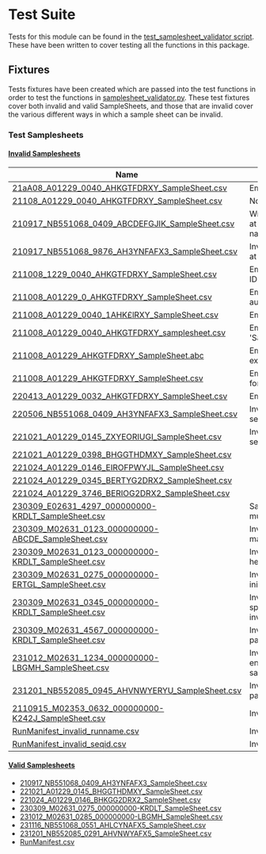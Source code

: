 # Test Suite

Tests for this module can be found in the [test_samplesheet_validator script](test_samplesheet_validator.py). These
have been written to cover testing all the functions in this package.

## Fixtures

Tests fixtures have been created which are passed into the test functions in order to test the functions in
[samplesheet_validator.py](../samplesheet_validator/samplesheet_validator.py). These test fixtures cover both invalid
and valid SampleSheets, and those that are invalid cover the various different ways in which a sample sheet can be
invalid.


### Test Samplesheets

#### [Invalid Samplesheets](data/samplesheets/invalid)

| Name | Why is it invalid? |
| ---- | ------------------ |
| [21aA08_A01229_0040_AHKGTFDRXY_SampleSheet.csv](data/samplesheets/invalid/21aA08_A01229_0040_AHKGTFDRXY_SampleSheet.csv) | Empty, Invalid date |
|[21108_A01229_0040_AHKGTFDRXY_SampleSheet.csv](data/samplesheets/invalid/21108_A01229_0040_AHKGTFDRXY_SampleSheet.csv) | None | Invalid date |
| [210917_NB551068_0409_ABCDEFGJIK_SampleSheet.csv](data/samplesheets/invalid/210917_NB551068_0409_ABCDEFGJIK_SampleSheet.csv) | Wrong naming format of at least one sample names |
| [210917_NB551068_9876_AH3YNFAFX3_SampleSheet.csv](data/samplesheets/invalid/210917_NB551068_9876_AH3YNFAFX3_SampleSheet.csv) | Invalid sample count for at least one sample name |
| [211008_1229_0040_AHKGTFDRXY_SampleSheet.csv](data/samplesheets/invalid/211008_1229_0040_AHKGTFDRXY_SampleSheet.csv) | Empty, invalid sequencer ID |
| [211008_A01229_0_AHKGTFDRXY_SampleSheet.csv](data/samplesheets/invalid/211008_A01229_0_AHKGTFDRXY_SampleSheet.csv) | Empty, invalid autoincrementing_number |
| [211008_A01229_0040_1AHK£lRXY_SampleSheet.csv](data/samplesheets/invalid/211008_A01229_0040_1AHK£lRXY_SampleSheet.csv) | Empty, invalid flow cell ID|
| [211008_A01229_0040_AHKGTFDRXY_samplesheet.csv](data/samplesheets/invalid/211008_A01229_0040_AHKGTFDRXY_samplesheet.csv) | Empty, with invalid 'SampleSheet' string |
| [211008_A01229_AHKGTFDRXY_SampleSheet.abc](data/samplesheets/invalid/211008_A01229_AHKGTFDRXY_SampleSheet.abc) | Empty, wrong file extension |
| [211008_A01229_AHKGTFDRXY_SampleSheet.csv](data/samplesheets/invalid/211008_A01229_AHKGTFDRXY_SampleSheet.csv) | Empty, wrong naming format |
| [220413_A01229_0032_AHKGTFDRXY_SampleSheet.csv](data/samplesheets/invalid/220413_A01229_0032_AHKGTFDRXY_SampleSheet.csv) | Empty with valid name |
| [220506_NB551068_0409_AH3YNFAFX3_SampleSheet.csv](data/samplesheets/invalid/220506_NB551068_0409_AH3YNFAFX3_SampleSheet.csv) | Invalid contents - invalid sex |
| [221021_A01229_0145_ZXYEORIUGI_SampleSheet.csv](data/samplesheets/invalid/221021_A01229_0145_ZXYEORIUGI_SampleSheet.csv) |  Invalid contents - invalid secondary identifier |
| [221021_A01229_0398_BHGGTHDMXY_SampleSheet.csv](data/samplesheets/invalid/221021_A01229_0398_BHGGTHDMXY_SampleSheet.csv) | |
| [221024_A01229_0146_EIROFPWYJL_SampleSheet.csv](data/samplesheets/invalid/221024_A01229_0146_EIROFPWYJL_SampleSheet.csv) | |
| [221024_A01229_0345_BERTYG2DRX2_SampleSheet.csv](data/samplesheets/invalid/221024_A01229_0345_BERTYG2DRX2_SampleSheet.csv) | |
| [221024_A01229_3746_BERIOG2DRX2_SampleSheet.csv](data/samplesheets/invalid/221024_A01229_3746_BERIOG2DRX2_SampleSheet.csv) | |
| [230309_E02631_4297_000000000-KRDLT_SampleSheet.csv](data/samplesheets/invalid/230309_E02631_4297_000000000-KRDLT_SampleSheet.csv) | Samplesheet containing multiple errors |
| [230309_M02631_0123_000000000-ABCDE_SampleSheet.csv](data/samplesheets/invalid/230309_M02631_0123_000000000-ABCDE_SampleSheet.csv) | Invalid contents - non matching sample names |
| [230309_M02631_0123_000000000-KRDLT_SampleSheet.csv](data/samplesheets/invalid/230309_M02631_0123_000000000-KRDLT_SampleSheet.csv) | Invalid contents - invalid headers |
| [230309_M02631_0275_000000000-ERTGL_SampleSheet.csv](data/samplesheets/invalid/230309_M02631_0275_000000000-ERTGL_SampleSheet.csv) | Invalid contents - invalid initials |
| [230309_M02631_0345_000000000-KRDLT_SampleSheet.csv](data/samplesheets/invalid/230309_M02631_0345_000000000-KRDLT_SampleSheet.csv) | Invalid contents - specimen/DNA number invalid |
| [230309_M02631_4567_000000000-KRDLT_SampleSheet.csv](data/samplesheets/invalid/230309_M02631_4567_000000000-KRDLT_SampleSheet.csv) | Invalid contents - invalid panel name |
| [231012_M02631_1234_000000000-LBGMH_SampleSheet.csv](data/samplesheets/invalid/231012_M02631_1234_000000000-LBGMH_SampleSheet.csv) | Invalid contents - Not enough identifiers in sample name |
| [231201_NB552085_0945_AHVNWYERYU_SampleSheet.csv](data/samplesheets/invalid/231201_NB552085_0945_AHVNWYERYU_SampleSheet.csv) | Invalid contents - invalid panel number |
| [2110915_M02353_0632_000000000-K242J_SampleSheet.csv](data/samplesheets/invalid/2110915_M02353_0632_000000000-K242J_SampleSheet.csv) | Invalid date |
| [RunManifest_invalid_runname.csv](data/samplesheets/invalid/RunManifest_invalid_runname.csv) | Invalid aviti runname |
| [RunManifest_invalid_seqid.csv](data/samplesheets/invalid/RunManifest_invalid_runname.csv) | Invalid aviti sequencer ID |

#### [Valid Samplesheets](data/samplesheets/valid)
* [210917_NB551068_0409_AH3YNFAFX3_SampleSheet.csv](data/samplesheets/valid/210917_NB551068_0409_AH3YNFAFX3_SampleSheet.csv)
* [221021_A01229_0145_BHGGTHDMXY_SampleSheet.csv](data/samplesheets/valid/221021_A01229_0145_BHGGTHDMXY_SampleSheet.csv)
* [221024_A01229_0146_BHKGG2DRX2_SampleSheet.csv](data/samplesheets/valid/221024_A01229_0146_BHKGG2DRX2_SampleSheet.csv)
* [230309_M02631_0275_000000000-KRDLT_SampleSheet.csv](data/samplesheets/valid/230309_M02631_0275_000000000-KRDLT_SampleSheet.csv)
* [231012_M02631_0285_000000000-LBGMH_SampleSheet.csv](data/samplesheets/valid/231012_M02631_0285_000000000-LBGMH_SampleSheet.csv)
* [231116_NB551068_0551_AHLCYNAFX5_SampleSheet.csv](data/samplesheets/valid/231116_NB551068_0551_AHLCYNAFX5_SampleSheet.csv)
* [231201_NB552085_0291_AHVNWYAFX5_SampleSheet.csv](data/samplesheets/valid/231201_NB552085_0291_AHVNWYAFX5_SampleSheet.csv)
* [RunManifest.csv](data/samplesheets/valid/RunManifest.csv)
